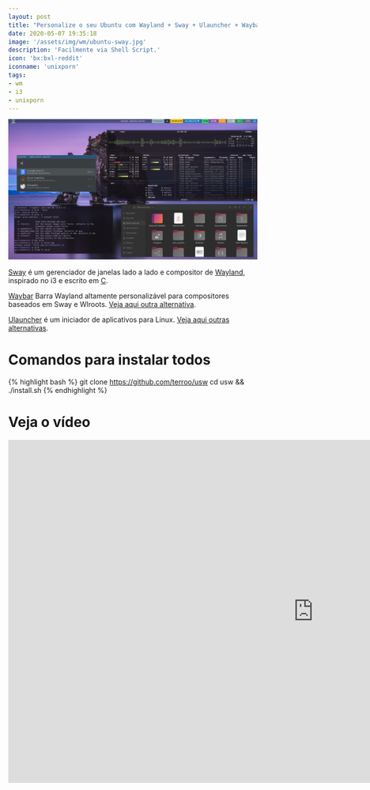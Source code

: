 ```yaml
---
layout: post
title: "Personalize o seu Ubuntu com Wayland + Sway + Ulauncher + Waybar"
date: 2020-05-07 19:35:18
image: '/assets/img/wm/ubuntu-sway.jpg'
description: 'Facilmente via Shell Script.'
icon: 'bx:bxl-reddit'
iconname: 'unixporn'
tags:
- wm
- i3
- unixporn
---
```


![Personalize o seu Ubuntu com Wayland + Sway + Ulauncher + Waybar](/assets/img/wm/ubuntu-sway.jpg)

[Sway](https://swaywm.org/) é um gerenciador de janelas lado a lado e compositor de [Wayland](), inspirado no i3 e escrito em [C](https://terminalroot.com.br/tags#linguagemc).

[Waybar](https://github.com/Alexays/Waybar) Barra Wayland altamente personalizável para compositores baseados em Sway e Wlroots. [Veja aqui outra alternativa](https://terminalroot.com.br/2019/07/conheca-o-yabar-uma-alternativa-para-sua-barra-de-status.html).

[Ulauncher](https://ulauncher.io/) é um iniciador de aplicativos para Linux. [Veja aqui outras alternativas](https://terminalroot.com.br/2020/01/os-12-melhores-launchers-para-linux.html).

# Comandos para instalar todos
{% highlight bash %}
git clone https://github.com/terroo/usw
cd usw && ./install.sh
{% endhighlight %}

# Veja o vídeo

<iframe width="1234" height="694" src="https://www.youtube.com/embed/nY_o7k8aQVI" frameborder="0" allow="accelerometer; autoplay; encrypted-media; gyroscope; picture-in-picture" allowfullscreen></iframe>

